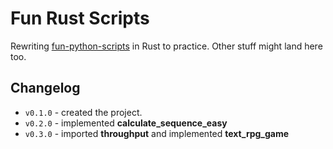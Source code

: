 # Fun Rust Scripts

Rewriting [fun-python-scripts](https://github.com/Maffey/fun-python-scripts) in Rust to practice. Other stuff might land here too.

## Changelog

- `v0.1.0` - created the project.
- `v0.2.0` - implemented **calculate_sequence_easy**
- `v0.3.0` - imported **throughput** and implemented **text_rpg_game** 
